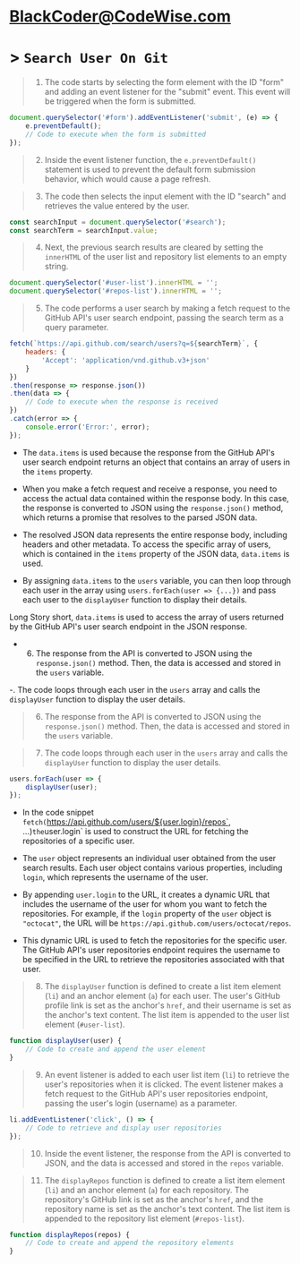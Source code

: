# BlackCoder@CodeWise.com


# > ```Search User On Git ```

> 1. The code starts by selecting the form element with the ID "form" and adding an event listener for the "submit" event. This event will be triggered when the form is submitted.
```javascript
document.querySelector('#form').addEventListener('submit', (e) => {
    e.preventDefault();
    // Code to execute when the form is submitted
});
```

> 2. Inside the event listener function, the `e.preventDefault()` statement is used to prevent the default form submission behavior, which would cause a page refresh.

> 3. The code then selects the input element with the ID "search" and retrieves the value entered by the user.
```javascript
const searchInput = document.querySelector('#search');
const searchTerm = searchInput.value;
```

> 4. Next, the previous search results are cleared by setting the `innerHTML` of the user list and repository list elements to an empty string.
```javascript
document.querySelector('#user-list').innerHTML = '';
document.querySelector('#repos-list').innerHTML = '';
```

> 5. The code performs a user search by making a fetch request to the GitHub API's user search endpoint, passing the search term as a query parameter.
```javascript
fetch(`https://api.github.com/search/users?q=${searchTerm}`, {
    headers: {
        'Accept': 'application/vnd.github.v3+json'
    }
})
.then(response => response.json())
.then(data => {
    // Code to execute when the response is received
})
.catch(error => {
    console.error('Error:', error);
});
```

- The `data.items` is used because the response from the GitHub API's user search endpoint returns an object that contains an array of users in the `items` property. 

- When you make a fetch request and receive a response, you need to access the actual data contained within the response body. In this case, the response is converted to JSON using the `response.json()` method, which returns a promise that resolves to the parsed JSON data.

- The resolved JSON data represents the entire response body, including headers and other metadata. To access the specific array of users, which is contained in the `items` property of the JSON data, `data.items` is used.

- By assigning `data.items` to the `users` variable, you can then loop through each user in the array using `users.forEach(user => {...})` and pass each user to the `displayUser` function to display their details.

 Long Story short, `data.items` is used to access the array of users returned by the GitHub API's user search endpoint in the JSON response.


- 6. The response from the API is converted to JSON using the `response.json()` method. Then, the data is accessed and stored in the `users` variable.

 -. The code loops through each user in the `users` array and calls the `displayUser` function to display the user details.


> 6. The response from the API is converted to JSON using the `response.json()` method. Then, the data is accessed and stored in the `users` variable.

> 7. The code loops through each user in the `users` array and calls the `displayUser` function to display the user details.
```javascript
users.forEach(user => {
    displayUser(user);
});
```
- In the code snippet `fetch(`https://api.github.com/users/${user.login}/repos`, ...)` the `user.login` is used to construct the URL for fetching the repositories of a specific user.

- The `user` object represents an individual user obtained from the user search results. Each user object contains various properties, including `login`, which represents the username of the user.

- By appending `user.login` to the URL, it creates a dynamic URL that includes the username of the user for whom you want to fetch the repositories. For example, if the `login` property of the `user` object is `"octocat"`, the URL will be `https://api.github.com/users/octocat/repos`.

- This dynamic URL is used to fetch the repositories for the specific user. The GitHub API's user repositories endpoint requires the username to be specified in the URL to retrieve the repositories associated with that user.

> 8. The `displayUser` function is defined to create a list item element (`li`) and an anchor element (`a`) for each user. The user's GitHub profile link is set as the anchor's `href`, and their username is set as the anchor's text content. The list item is appended to the user list element (`#user-list`).
```javascript
function displayUser(user) {
    // Code to create and append the user element
}
```

> 9. An event listener is added to each user list item (`li`) to retrieve the user's repositories when it is clicked. The event listener makes a fetch request to the GitHub API's user repositories endpoint, passing the user's login (username) as a parameter.
```javascript
li.addEventListener('click', () => {
    // Code to retrieve and display user repositories
});
```

> 10. Inside the event listener, the response from the API is converted to JSON, and the data is accessed and stored in the `repos` variable.

> 11. The `displayRepos` function is defined to create a list item element (`li`) and an anchor element (`a`) for each repository. The repository's GitHub link is set as the anchor's `href`, and the repository name is set as the anchor's text content. The list item is appended to the repository list element (`#repos-list`).
```javascript
function displayRepos(repos) {
    // Code to create and append the repository elements
}
```

